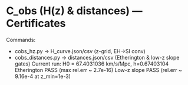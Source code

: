 # C_obs (H(z) & distances) — Certificates
Commands:
  - cobs_hz.py → H_curve.json/csv (z-grid, EH→SI conv)
  - cobs_distances.py → distances.json/csv (Etherington & low-z slope gates)
Current run:
  H0 = 67.4031036 km/s/Mpc, h=0.67403104
  Etherington PASS (max rel.err ~ 2.7e-16)
  Low-z slope PASS (rel.err ~ 9.16e-4 at z_min=1e-3)
